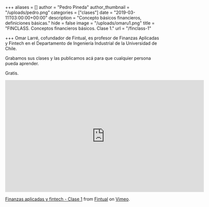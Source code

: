 +++
aliases = []
author = "Pedro Pineda"
author_thumbnail = "/uploads/pedro.png"
categories = ["clases"]
date = "2019-03-11T03:00:00+00:00"
description = "Concepto básicos financieros, definiciones básicas."
hide = false
image = "/uploads/omaru1.png"
title = "FINCLASS. Conceptos financieros básicos. Clase 1."
url = "/finclass-1"

+++
Omar Larré, cofundador de Fintual, es profesor de Finanzas Aplicadas y Fintech en el Departamento de Ingeniería Industrial de la Universidad de Chile.

Grabamos sus clases y las publicamos acá para que cualquier persona pueda aprender.

Gratis.

<iframe src="https://player.vimeo.com/video/329337544" width="640" height="360" frameborder="0" allow="autoplay; fullscreen" allowfullscreen></iframe>

<p><a href="https://vimeo.com/329337544">Finanzas aplicadas y fintech - Clase 1</a> from <a href="https://vimeo.com/fintual">Fintual</a> on <a href="https://vimeo.com">Vimeo</a>.</p>